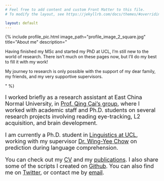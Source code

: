 ```yaml
---
# Feel free to add content and custom Front Matter to this file.
# To modify the layout, see https://jekyllrb.com/docs/themes/#overriding-theme-defaults

layout: default
---
```


{% include profile_pic.html image_path="profile_image_2_square.jpg" title="About me" description="<p>Having finished my MSc and started my PhD at UCL, I’m still new to the world of research. There isn’t much on these pages now, but I’ll do my best to fill it with my work!</p><p>My journey to research is only possible with the support of my dear family, my friends, and my very supportive supervisors.</p>" %}

<font size="+1">
<p>I worked briefly as a research assistant at East China Normal University, in <a href="https://slangscience.github.io/slang/index_cn.html" target="_blank">Prof. Qing Cai‘s group</a>, where I worked with academic staff and Ph.D. students on several research projects involving reading eye-tracking, L2 acquisition, and brain development.</p>
<p>I am currently a Ph.D. student in <a href="https://www.ucl.ac.uk/pals/research/linguistics/linguistics-people" target="_blank">Linguistics at UCL</a>, working with my supervisor <a href="https://www.ucl.ac.uk/pals/people/wingyee-chow" target="_blank">Dr. Wing-Yee Chow</a> on prediction during language comprehension.</p>
<p>You can check out my <a href="https://www.yiling-huo.github.io/cv/">CV</a> and my <a href="https://www.yiling-huo.github.io/publications/">publications</a>. I also share some of the scripts I created on <a href="https://github.com/Yiling-Huo/resources_huo" target="_blank">Github</a>. You can also find me on <a href="https://twitter.com/YlHuo" target="_blank">Twitter</a>, or contact me by <a href="mailto:yiling.huo.18@ucl.ac.uk">email</a>.